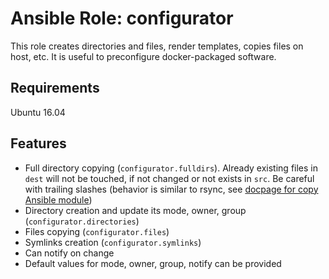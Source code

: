 # Ansible Role: configurator

This role creates directories and files, render templates, copies files on host, etc. It is useful to preconfigure docker-packaged software.

## Requirements

Ubuntu 16.04

## Features

- Full directory copying (`configurator.fulldirs`). Already existing files in `dest` will not be touched, if not changed or not exists in `src`. Be careful with trailing slashes (behavior is similar to rsync, see [docpage for copy Ansible module](http://docs.ansible.com/ansible/copy_module.html))
- Directory creation and update its mode, owner, group (`configurator.directories`)
- Files copying (`configurator.files`)
- Symlinks creation (`configurator.symlinks`)
- Can notify on change
- Default values for mode, owner, group, notify can be provided

